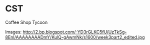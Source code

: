 CST
===
Coffee Shop Tycoon

Images:
http://2.bp.blogspot.com/-YD3rGLKC5fU/UzTkSg-8EnI/AAAAAAAADmY/KulQ-gAwmNk/s1600/week3part2_edited.jpg
